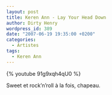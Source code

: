```yaml
---
layout: post
title: Keren Ann - Lay Your Head Down
author: Dirty Henry
wordpress_id: 389
date: "2007-06-19 19:35:00 +0200"
categories:
  - Artistes
tags:
  - Keren Ann
---
```


{% youtube 91g9xqh4qU0 %}

Sweet et rock’n’roll à la fois, chapeau.
